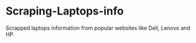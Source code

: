 # Scraping-Laptops-info
Scrapped laptops information from popular websites like Dell, Lenovo and HP. 

